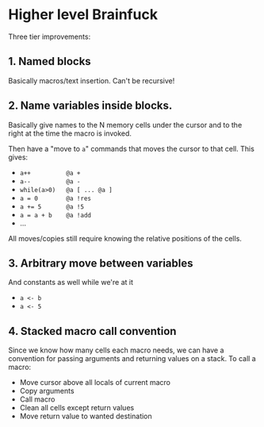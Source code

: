 # Higher level Brainfuck

Three tier improvements:

## 1. Named blocks

Basically macros/text insertion. Can't be recursive!

## 2. Name variables inside blocks.

Basically give names to the N memory cells under the cursor and to the right at the time the macro is invoked.

Then have a "move to `a`" commands that moves the cursor to that cell. This gives:

- `a++			@a +`
- `a--			@a -`
- `while(a>0)	@a [ ... @a ]`
- `a = 0        @a !res`
- `a += 5       @a !5`
- `a = a + b    @a !add`
- ...

All moves/copies still require knowing the relative positions of the cells.

## 3. Arbitrary move between variables

And constants as well while we're at it

- `a <- b`
- `a <- 5`

## 4. Stacked macro call convention

Since we know how many cells each macro needs, we can have a convention for passing arguments and returning values on a stack. To call a macro:

- Move cursor above all locals of current macro
- Copy arguments
- Call macro
- Clean all cells except return values
- Move return value to wanted destination
